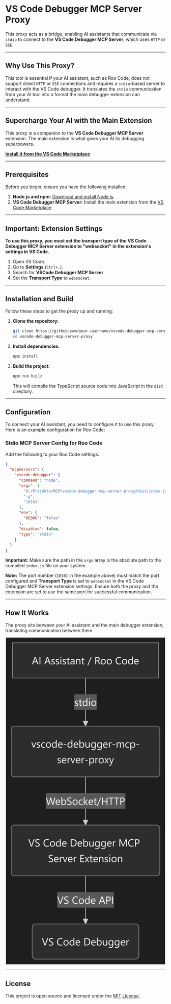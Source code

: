 # VS Code Debugger MCP Server Proxy

This proxy acts as a bridge, enabling AI assistants that communicate via `stdio` to connect to the **VS Code Debugger MCP Server**, which uses `HTTP` or `SSE`.

---

## Why Use This Proxy?

This tool is essential if your AI assistant, such as Roo Code, does not support direct `HTTP` or `SSE` connections and requires a `stdio`-based server to interact with the VS Code debugger. It translates the `stdio` communication from your AI tool into a format the main debugger extension can understand.

---


## Supercharge Your AI with the Main Extension

This proxy is a companion to the **VS Code Debugger MCP Server** extension. The main extension is what gives your AI its debugging superpowers.

[**Install it from the VS Code Marketplace**](https://marketplace.visualstudio.com/items?itemName=rauschit.vscode-debugger-mcp-server)

---

## Prerequisites

Before you begin, ensure you have the following installed:

1.  **Node.js and npm:** [Download and install Node.js](https://nodejs.org/).
2.  **VS Code Debugger MCP Server:** Install the main extension from the [VS Code Marketplace](https://marketplace.visualstudio.com/items?itemName=rauschit.vscode-debugger-mcp-server).

---

## Important: Extension Settings

**To use this proxy, you must set the transport type of the VS Code Debugger MCP Server extension to "websocket" in the extension's settings in VS Code.**

1. Open VS Code.
2. Go to **Settings** (`Ctrl+,`).
3. Search for **VSCode Debugger MCP Server**.
4. Set the **Transport Type** to `websocket`.

---

## Installation and Build

Follow these steps to get the proxy up and running:

1.  **Clone the repository:**
    ```bash
    git clone https://github.com/your-username/vscode-debugger-mcp-server-proxy.git
    cd vscode-debugger-mcp-server-proxy
    ```

2.  **Install dependencies:**
    ```bash
    npm install
    ```

3.  **Build the project:**
    ```bash
    npm run build
    ```
    This will compile the TypeScript source code into JavaScript in the `dist` directory.

---

## Configuration

To connect your AI assistant, you need to configure it to use this proxy. Here is an example configuration for Roo Code:

### Stdio MCP Server Config for Roo Code

Add the following to your Roo Code settings:

```json
{
  "mcpServers": {
    "vscode-debugger": {
      "command": "node",
      "args": [
        "d:/Projekte/MCP/vscode-debugger-mcp-server-proxy/dist/index.js", 
        "-p",  
        "10101"
      ],
      "env": {
        "DEBUG": "false"
      },
      "disabled": false,
      "type": "stdio"
    }
  }
}
```

**Important:** Make sure the path in the `args` array is the absolute path to the compiled `index.js` file on your system.

**Note:** The port number (`10101` in the example above) must match the port configured and **Transport Type** is set to `websocket` in the VS Code Debugger MCP Server extension settings. Ensure both the proxy and the extension are set to use the same port for successful communication.

---

## How It Works

The proxy sits between your AI assistant and the main debugger extension, translating communication between them.

<p align="center">
  <img src="docs/workflow.png" alt="Workflow Diagram" width="500"/>
</p>

---


## License

This project is open source and licensed under the [MIT License](./LICENSE).